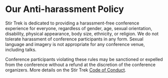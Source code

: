 # Our Anti-harassment Policy
<div class="icon-hr"></div>

Stir Trek is dedicated to providing a harassment-free conference experience for everyone, regardless of gender, age, sexual orientation, disability, physical appearance, body size, ethnicity, or religion. We do not tolerate harassment of conference participants in any form. Sexual language and imagery is not appropriate for any conference venue, including talks.

Conference participants violating these rules may be sanctioned or expelled from the conference without a refund at the discretion of the conference organizers.  More details on the Stir Trek [Code of Conduct](/info/CodeOfConduct).

